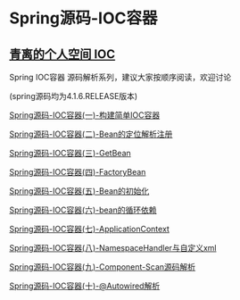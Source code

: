# Spring源码-IOC容器
[青离的个人空间 IOC](https://my.oschina.net/u/2377110/blog/902073)
---

Spring IOC容器 源码解析系列，建议大家按顺序阅读，欢迎讨论

(spring源码均为4.1.6.RELEASE版本)

[Spring源码-IOC容器(一)-构建简单IOC容器](https://my.oschina.net/u/2377110/blog/902073)

[Spring源码-IOC容器(二)-Bean的定位解析注册](https://my.oschina.net/u/2377110/blog/913655)

[Spring源码-IOC容器(三)-GetBean](https://my.oschina.net/u/2377110/blog/914255)

[Spring源码-IOC容器(四)-FactoryBean](https://my.oschina.net/u/2377110/blog/918659)

[Spring源码-IOC容器(五)-Bean的初始化](https://my.oschina.net/u/2377110/blog/920098)

[Spring源码-IOC容器(六)-bean的循环依赖](https://my.oschina.net/u/2377110/blog/979226)

[Spring源码-IOC容器(七)-ApplicationContext](https://my.oschina.net/u/2377110/blog/1023521)

[Spring源码-IOC容器(八)-NamespaceHandler与自定义xml](https://my.oschina.net/u/2377110/blog/1186927)

[Spring源码-IOC容器(九)-Component-Scan源码解析](https://my.oschina.net/u/2377110/blog/1305747)

[Spring源码-IOC容器(十)-@Autowired解析](https://my.oschina.net/u/2377110/blog/1358626)